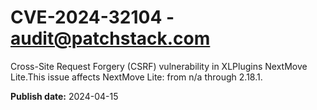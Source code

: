 # CVE-2024-32104 - audit@patchstack.com

Cross-Site Request Forgery (CSRF) vulnerability in XLPlugins NextMove Lite.This issue affects NextMove Lite: from n/a through 2.18.1.



**Publish date:** 2024-04-15
